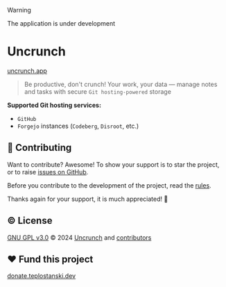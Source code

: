 > [!WARNING]
> The application is under development

# Uncrunch

[uncrunch.app](https://uncrunch.app)

> Be productive, don't crunch! Your work, your data — manage notes and tasks with secure `Git hosting-powered` storage

**Supported Git hosting services:**

- `GitHub`
- `Forgejo` instances (`Codeberg`, `Disroot`, etc.)

## 🤝 Contributing

Want to contribute? Awesome! To show your support is to star the project, or to raise [issues on GitHub](https://github.com/uncrunch-app/uncrunch.app/issues).

Before you contribute to the development of the project, read the [rules](https://github.com/uncrunch-app/uncrunch.app/blob/main/CONTRIBUTING.md).

Thanks again for your support, it is much appreciated! 🙏

<h2> © License</h2>
<a href="https://github.com/uncrunch-app/uncrunch.app/blob/main/LICENSE">GNU GPL v3.0</a> © 2024 <a href="https://github.com/uncrunch-app">Uncrunch</a> and <a href="https://github.com/uncrunch-app/uncrunch.app/graphs/contributors">contributors</a>

<h2>❤ Fund this project</h2>
<a href="https://donate.teplostanski.dev" target="_blank">donate.teplostanski.dev</a>
